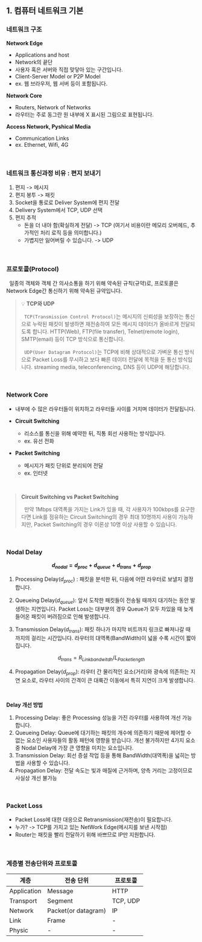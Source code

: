 ## 1. 컴퓨터 네트워크 기본

### 네트워크 구조

**Network Edge**

- Applications and host
- Network의 끝단
- 사용자 혹은 서버와 직접 맞닿아 있는 구간입니다.
- Client-Server Model or P2P Model
- ex. 웹 브라우저, 웹 서버 등이 포함됩니다.

**Network Core**

- Routers, Network of Networks
- 라우터는 주로 동그란 원 내부에 X 표시된 그림으로 표현됩니다.

**Access Network, Pyshical Media**

- Communication Links
- ex. Ethernet, Wifi, 4G

<br>

### 네트워크 통신과정 비유 : 편지 보내기

1. 편지 -> 메시지
2. 편지 봉투 -> 패킷
3. Socket을 통로로 Deliver System에 편지 전달
4. Delivery System에서 TCP, UDP 선택
5. 편지 추적
   - 돈을 더 내야 함(확실하게 전달) -> TCP (여기서 비용이란 메모리 오버헤드, 추가적인 처리 로직 등을 의미합니다.)
   - 가볍지만 잃어버릴 수 있습니다. -> UDP

<br>

### 프로토콜(Protocol)

&nbsp;&nbsp;일종의 객체와 객체 간 의사소통을 하기 위해 약속된 규칙(규약)로, 프로토콜은 Network Edge간 통신하기 위해 약속된 규약입니다.

> 💡 **TCP와 UDP**
>
> &nbsp;&nbsp;`TCP(Transmission Control Protocol)`는 메시지의 신뢰성을 보장하는 통신으로 누락된 패킷이 발생하면 재전송하여 모든 메시지 데이터가 올바르게 전달되도록 합니다. HTTP(Web), FTP(file transfer), Telnet(remote login), SMTP(email) 등이 TCP 방식으로 통신합니다.
>
> &nbsp;&nbsp;`UDP(User Datagram Protocol)`는 TCP에 비해 상대적으로 가벼운 통신 방식으로 Packet Loss를 무시하고 보다 빠른 데이터 전달에 목적을 둔 통신 방식입니다. streaming media, teleconferencing, DNS 등이 UDP에 해당합니다.

<br>

### Network Core

- 내부에 수 많은 라우터들이 위치하고 라우터들 사이를 거치며 데이터가 전달됩니다.

- **Circuit Switching**
  - 리소스를 통신을 위해 예약한 뒤, 직통 회선 사용하는 방식입니다.
  - ex. 유선 전화
- **Packet Switching**

  - 메시지가 패킷 단위로 분리되어 전달
  - ex. 인터넷

<br>

> **Circuit Switching vs Packet Switching**
>
> &nbsp;&nbsp;만약 1Mbps 대역폭을 가지는 Link가 있을 때, 각 사용자가 100kbps를 요구한다면 Link를 점유하는 Circuit Switching의 경우 최대 10명까지 사용이 가능하지만, Packet Switching의 경우 이론상 10명 이상 사용할 수 있습니다.

<br>

### Nodal Delay

**$$d_{nodal} = d_{proc} + d_{queue} + d_{trans} + d_{prop}$$**

1. Processing Delay($d_{proc}$) : 패킷을 분석한 뒤, 다음에 어떤 라우터로 보낼지 결정합니다.

2. Queueing Delay($d_{queue}$): 앞서 도착한 패킷들이 전송될 때까지 대기하는 동안 발생하는 지연입니다. Packet Loss는 대부분의 경우 Queue가 모두 차있을 때 늦게 들어온 패킷이 버려짐으로 인해 발생합니다.

3. Transmission Delay($d_{trans}$): 패킷 하나가 마지막 비트까지 링크로 빠져나갈 때 까지의 걸리는 시간입니다. 라우터의 대역폭(BandWidth)이 넓을 수록 시간이 짧아집니다.

$$d_{trans} = R_{Link bandwitdh}/L_{Packet length}$$

4. Propagation Delay($d_{prop}$): 라우터 간 물리적인 요소(거리)와 광속에 의존하는 지연 요소로, 라우터 사이의 간격이 큰 대륙간 이동에서 특히 지연이 크게 발생합니다.

<br>

**Delay 개선 방법**

1. Processing Delay: 좋은 Processing 성능을 가진 라우터를 사용하여 개선 가능합니다.
2. Queueing Delay: Queue에 대기하는 패킷의 개수에 의존하기 때문에 제어할 수 없는 요소인 사용자들의 활동 패턴에 영향을 받습니다. 개선 불가하지만 4가지 요소 중 Nodal Delay에 가장 큰 영향을 미치는 요소입니다.
3. Transmission Delay: 회선 증설 작업 등을 통해 BandWidth(대역폭)을 넓히는 방법을 사용할 수 있습니다.
4. Propagation Delay: 전달 속도는 빛과 매질에 근거하며, 양측 거리는 고정이므로 사실상 개선 불가능

<br>

### Packet Loss

- Packet Loss에 대한 대응으로 Retransmission(재전송)이 필요합니다.
- 누가? -> TCP를 가지고 있는 NetWork Edge(메시지를 보낸 시작점)
- Router는 패킷을 빨리 전달하기 위해 바쁘므로 IP만 지원합니다.

<br>

### 계층별 전송단위와 프로토콜

| 계층 | 전송 단위 | 프로토콜 |
| --- | --- | --- |
| Application | Message | HTTP |
| Transport | Segment | TCP, UDP |
| Network | Packet(or datagram) | IP |
| Link | Frame | - |
| Physic | - | - |